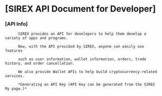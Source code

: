 # [SIREX API Document for Developer]




### [API Info]
          SIREX provides an API for developers to help them develop a variety of apps and programs.

          Now, with the API provided by SIREX, anyone can easily use features

          such as user information, wallet information, orders, trade history, and order cancellation.

          We also provide Wallet APIs to help build cryptocurrency-related services.

          *Generating an API Key (API Key can be generated from the SIREX My page.)*


